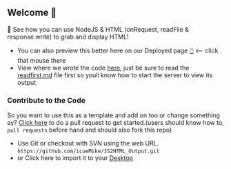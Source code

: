 ## Welcome 👋

📝 See how you can use NodeJS & HTML (onRequest, readFile & response.write) to grab and display HTML!

- You can also preview this better here on our Deployed page [🖱️](https://icuemike.github.io/JS2HTML_Output/index.html "🖱️") <-- click that mouse there
- View where we wrote the code [here](https://replit.com/@icueMike/respondnode "here"), just be sure to read the [readfirst.md](https://replit.com/@icueMike/respondnode#READFIRST.md "readfirst.md") file first so youll know how to start the server to view its output

### Contribute to the Code
So you want to use this as a template and add on too or change something ay? [Click here](https://github.com/icueMike/JS2HTML_Output/compare "Click here") to do a pull request to get started.(users should know how to, `pull requests` before hand and should also fork this repo)

- Use Git or checkout with SVN using the web URL. `https://github.com/icueMike/JS2HTML_Output.git`
- or Click here to import it to your [Desktop](https://github.com/icueMike/JS2HTML_Output/archive/master.zip "Desktop")
